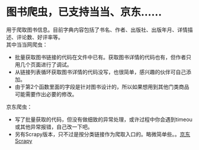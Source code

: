 # 图书爬虫，已支持当当、京东……
用于爬取图书信息。目前字典内容包括了书名、作者、出版社、出版年月、详情描述、评论数、好评率等。</br>
    其中当当网爬虫：
- 批量获取图书链接的代码在文件中已有。获取图书详情的代码也有，但作者只用几个页面进行了调试。</br>
- 从链接列表循环获取图书详情的代码没写，也很简单，感兴趣的伙伴可自己添加。</br>
- 由于第2个函数里面的字段是针对图书设计的，所以如果想用到其他门类商品可能需要作出必要的修改。</br>


京东爬虫：</br>
- 写了批量获取的代码，但没有做细致的异常处理，或许过程中你会遇到timeou或其他异常报错，自己改一下吧。</br>
- 另有Scrapy版本，只不过是按分类链接作为爬取入口的。略微简单些。。[京东Scrapy](https://github.com/yaleimeng/Scrapy_Projects/tree/master/JD)
